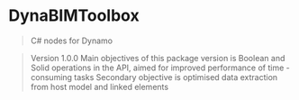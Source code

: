 # DynaBIMToolbox

> C# nodes for Dynamo

> Version 1.0.0
> Main objectives of this package version is Boolean and Solid operations in the API, aimed for improved performance of time - consuming tasks
> Secondary objective is optimised data extraction from host model and linked elements


